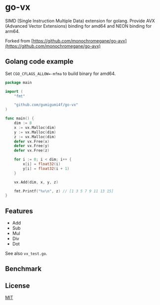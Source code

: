# go-vx

SIMD (Single Instruction Multiple Data) extension for golang.
Provide AVX (Advanced Vector Extensions) binding for amd64 and NEON binding for arm64.

Forked from [https://github.com/monochromegane/go-avx](https://github.com/monochromegane/go-avx)

## Golang code example

Set `CGO_CFLAGS_ALLOW=-mfma` to build binary for amd64.

```go
package main

import (
	"fmt"

	"github.com/gumigumi4f/go-vx"
)

func main() {
	dim := 8
	x := vx.Malloc(dim)
	y := vx.Malloc(dim)
	z := vx.Malloc(dim)
	defer vx.Free(x)
	defer vx.Free(y)
	defer vx.Free(z)

	for i := 0; i < dim; i++ {
		x[i] = float32(i)
		y[i] = float32(i + 1)
	}

	vx.Add(dim, x, y, z)

	fmt.Printf("%v\n", z) // [1 3 5 7 9 11 13 15]
}
```

## Features

- Add
- Sub
- Mul
- Div
- Dot

See also `vx_test.go`.

## Benchmark

## License

[MIT](https://github.com/gumigumi4f/go-vx/blob/master/LICENSE)
